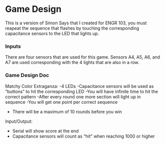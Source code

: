 # Game Design
This is a version of Simon Says that I created for ENGR 103, you must reapeat the sequence that flashes by touching the corresponding capacitance sensors to the LED that lights up.

### Inputs
There are four sensors that are used for this game. Sensors A4, A5, A6, and A7 are used corresponding with the 4 lights that are also in a row.


### Game Design Doc
Matchy Color Extraganza:
-4 LEDs
-Capacitance sensors will be used as “buttons” to hit the corresponding LED
-You will have infinite time to hit the correct pattern
-After every round one more section will light up in sequence
-You will get one point per correct sequence
- There will be a maximum of 10 rounds before you win


Input/Output:
- Serial will show score at the end
- Capacitance sensors will count as “hit” when reaching 1000 or higher
